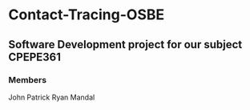 # Contact-Tracing-OSBE
## Software Development project for our subject CPEPE361
### Members
John Patrick Ryan Mandal
